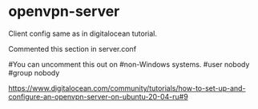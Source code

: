 # openvpn-server

Client config same as in digitalocean tutorial.

Commented this section in server.conf

#You can uncomment this out on
#non-Windows systems.
#user nobody
#group nobody


https://www.digitalocean.com/community/tutorials/how-to-set-up-and-configure-an-openvpn-server-on-ubuntu-20-04-ru#9
